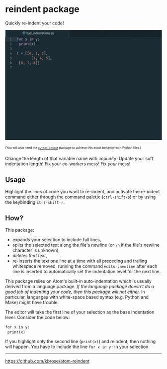 # reindent package

Quickly re-indent your code!

![demo.gif](https://raw.githubusercontent.com/kbrose/atom-reindent/master/resources/demo.gif)

<sub><sup>(You will also need the [`python-indent`](https://atom.io/packages/python-indent) package to achieve this exact behavior with Python files.)</sup></sub>

Change the length of that variable name with impunity! Update your soft indentation length! Fix your co-workers mess! Fix *your* mess!

## Usage

Highlight the lines of code you want to re-indent, and activate the re-indent command either through the command palette (`ctrl-shift-p`) or by using the keybinding `ctrl-shift-r`.

## How?

This package:

* expands your selection to include full lines,
* splits the selected text along the file's newline (or `\n` if the file's newline character is unknown),
* *deletes that text*,
* re-inserts the text one line at a time with all preceding and trailing whitespace removed, running the command `editor:newline` after each line is inserted to automatically set the indentation level for the next line.

This package relies on Atom's built-in auto-indentation which is usually derived from a language package. *If the language package doesn't do a good job of indenting your code, then this package will not either.* In particular, languages with white-space based syntax (e.g. Python and Make) might have trouble.

The editor will take the first line of your selection as the base indentation level. Consider the code below:

```
for x in y:
 print(x)
```

If you highlight only the second line (`print(x)`) and reindent, then nothing will happen. You have to include the line `for x in y:` in your selection.

----------

https://github.com/kbrose/atom-reindent
